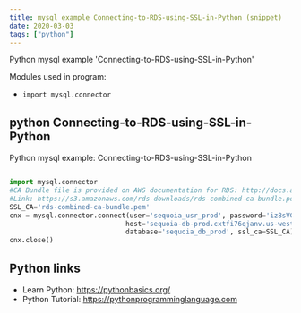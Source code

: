 ```yaml
---
title: mysql example Connecting-to-RDS-using-SSL-in-Python (snippet)
date: 2020-03-03
tags: ["python"]
---
```

Python mysql example 'Connecting-to-RDS-using-SSL-in-Python'


Modules used in program: 
* `import mysql.connector`

## python Connecting-to-RDS-using-SSL-in-Python

Python mysql example: Connecting-to-RDS-using-SSL-in-Python

```python

import mysql.connector
#CA Bundle file is provided on AWS documentation for RDS: http://docs.aws.amazon.com/AmazonRDS/latest/UserGuide/UsingWithRDS.SSL.html
#Link: https://s3.amazonaws.com/rds-downloads/rds-combined-ca-bundle.pem
SSL_CA='rds-combined-ca-bundle.pem'
cnx = mysql.connector.connect(user='sequoia_usr_prod', password='iz8sVGk0TwYxKfJo',
                             host='sequoia-db-prod.cxtfi76qjanv.us-west-2.rds.amazonaws.com',
                             database='sequoia_db_prod', ssl_ca=SSL_CA)
cnx.close()


```

## Python links

- Learn Python: https://pythonbasics.org/
- Python Tutorial: https://pythonprogramminglanguage.com
